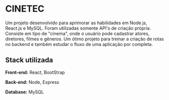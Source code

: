 # CINETEC

Um projeto desenvolvido para aprimorar as habilidades em Node.js, React.js e MySQL. Foram utilizadas somente API's de criação própria. Consiste em tipo de "cinema", onde o usuário pode cadastrar atores, diretores, filmes e gêneros. Um ótimo projeto para treinar a criação de rotas no backend e também estudar o fluxo de uma aplicação por completa.

## Stack utilizada

**Front-end:** React, BootStrap

**Back-end:** Node, Express

**Database:** MySQL



